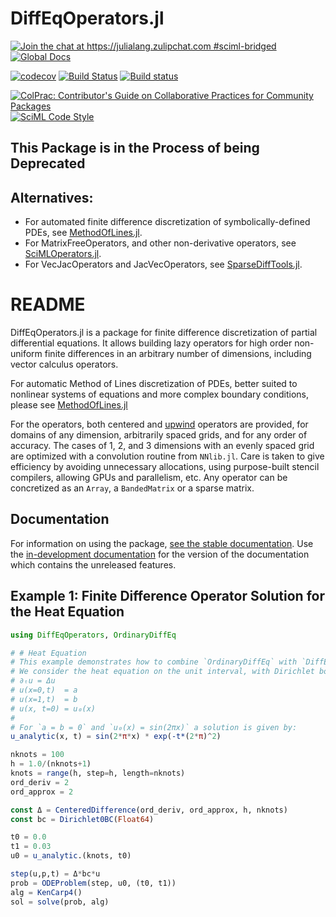 # DiffEqOperators.jl

[![Join the chat at https://julialang.zulipchat.com #sciml-bridged](https://img.shields.io/static/v1?label=Zulip&message=chat&color=9558b2&labelColor=389826)](https://julialang.zulipchat.com/#narrow/stream/279055-sciml-bridged)
[![Global Docs](https://img.shields.io/badge/docs-SciML-blue.svg)](https://docs.sciml.ai/DiffEqOperators/stable/)

[![codecov](https://codecov.io/gh/SciML/DiffEqOperatorsjl/branch/master/graph/badge.svg)](https://codecov.io/gh/SciML/DiffEqOperators.jl)
[![Build Status](https://github.com/SciML/DiffEqOperators.jl/workflows/CI/badge.svg)](https://github.com/SciML/DiffEqOperators.jl/actions?query=workflow%3ACI)
[![Build status](https://badge.buildkite.com/0bc9acab7cf614b556a704cfe8422a5e3ab0cfbf3dbec83af7.svg)](https://buildkite.com/julialang/diffeqoperators-dot-jl)

[![ColPrac: Contributor's Guide on Collaborative Practices for Community Packages](https://img.shields.io/badge/ColPrac-Contributor's%20Guide-blueviolet)](https://github.com/SciML/ColPrac)
[![SciML Code Style](https://img.shields.io/static/v1?label=code%20style&message=SciML&color=9558b2&labelColor=389826)](https://github.com/SciML/SciMLStyle)

## This Package is in the Process of being Deprecated
## Alternatives:
- For automated finite difference discretization of symbolically-defined PDEs, see [MethodOfLines.jl](https://docs.sciml.ai/MethodOfLines/stable/).
- For MatrixFreeOperators, and other non-derivative operators, see [SciMLOperators.jl](https://docs.sciml.ai/SciMLOperators/stable/).
- For VecJacOperators and JacVecOperators, see [SparseDiffTools.jl](https://github.com/SciML/SparseDiffTools.jl).

# README
DiffEqOperators.jl is a package for finite difference discretization of partial
differential equations. It allows building lazy operators for high order non-uniform finite differences in an arbitrary number of dimensions, including vector calculus operators.

For automatic Method of Lines discretization of PDEs, better suited to nonlinear systems of equations and more complex boundary conditions, please see [MethodOfLines.jl](https://docs.sciml.ai/MethodOfLines/stable/)

For the operators, both centered and
[upwind](https://en.wikipedia.org/wiki/Upwind_scheme) operators are provided,
for domains of any dimension, arbitrarily spaced grids, and for any order of accuracy.
The cases of 1, 2, and 3 dimensions with an evenly spaced grid are optimized with a
convolution routine from `NNlib.jl`. Care is taken to give efficiency by avoiding
unnecessary allocations, using purpose-built stencil compilers, allowing GPUs
and parallelism, etc. Any operator can be concretized as an `Array`, a
`BandedMatrix` or a sparse matrix.

## Documentation

For information on using the package,
[see the stable documentation](https://docs.sciml.ai/DiffEqOperators/stable/). Use the
[in-development documentation](https://docs.sciml.ai/DiffEqOperators/dev/) for the version of
the documentation which contains the unreleased features.

## Example 1: Finite Difference Operator Solution for the Heat Equation

```julia
using DiffEqOperators, OrdinaryDiffEq

# # Heat Equation
# This example demonstrates how to combine `OrdinaryDiffEq` with `DiffEqOperators` to solve a time-dependent PDE.
# We consider the heat equation on the unit interval, with Dirichlet boundary conditions:
# ∂ₜu = Δu
# u(x=0,t)  = a
# u(x=1,t)  = b
# u(x, t=0) = u₀(x)
#
# For `a = b = 0` and `u₀(x) = sin(2πx)` a solution is given by:
u_analytic(x, t) = sin(2*π*x) * exp(-t*(2*π)^2)

nknots = 100
h = 1.0/(nknots+1)
knots = range(h, step=h, length=nknots)
ord_deriv = 2
ord_approx = 2

const Δ = CenteredDifference(ord_deriv, ord_approx, h, nknots)
const bc = Dirichlet0BC(Float64)

t0 = 0.0
t1 = 0.03
u0 = u_analytic.(knots, t0)

step(u,p,t) = Δ*bc*u
prob = ODEProblem(step, u0, (t0, t1))
alg = KenCarp4()
sol = solve(prob, alg)
```
